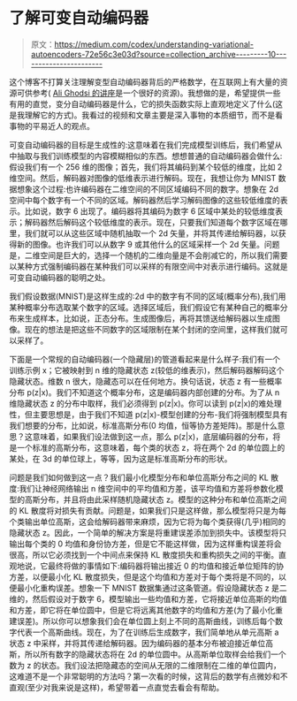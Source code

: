 # 了解可变自动编码器

> 原文：<https://medium.com/codex/understanding-variational-autoencoders-72e56c3e03d?source=collection_archive---------10----------------------->

这个博客不打算关注理解变型自动编码器背后的严格数学，在互联网上有大量的资源可供参考( [Ali Ghodsi 的讲座](https://youtu.be/uaaqyVS9-rM)是一个很好的资源)。我想做的是，希望提供一些有用的直觉，变分自动编码器是什么，它的损失函数实际上直观地定义了什么(这是我理解它的方式)。我看过的视频和文章主要是深入事物的本质细节，而不是看事物的平易近人的观点。

可变自动编码器的目标是生成性的:这意味着在我们完成模型训练后，我们希望从中抽取与我们训练模型的内容模糊相似的东西。想想普通的自动编码器会做什么:假设我们有一个 256 维的图像；首先，我们将其编码到某个较低的维度，比如 2 维空间。然后，解码器对图像的低维表示进行解码。现在，我想让你为 MNIST 数据想象这个过程:也许编码器在二维空间的不同区域编码不同的数字。想象在 2d 空间中每个数字有一个不同的区域。解码器然后学习解码图像的这些较低维度的表示。比如说，数字 6 出现了。编码器将其编码为数字 6 区域中某处的较低维度表示；解码器然后解码这个较低维度的表示。现在，只要我们知道每个数字区域在哪里，我们就可以从这些区域中随机抽取一个 2d 矢量，并将其传递给解码器，以获得新的图像。也许我们可以从数字 9 或其他什么的区域采样一个 2d 矢量。问题是，二维空间是巨大的，选择一个随机的二维向量是不会削减它的，所以我们需要以某种方式强制编码器在某种我们可以采样的有限空间中对表示进行编码。这就是可变自动编码器的聪明之处。

我们假设数据(MNIST)是这样生成的:2d 中的数字有不同的区域(概率分布),我们用某种概率分布选取某个数字的区域。选择区域后，我们假设它有某种自己的概率分布来生成样本，比如说，正态分布。生成图像后，再将其馈送给解码器以生成图像。现在的想法是把这些不同数字的区域限制在某个封闭的空间里，这样我们就可以采样了。

下面是一个常规的自动编码器(一个隐藏层)的管道看起来是什么样子:我们有一个训练示例 x；它被映射到 n 维的隐藏状态 z(较低的维表示)，然后解码器解码这个隐藏状态。维数 n 很大，隐藏态可以在任何地方。换句话说，状态 z 有一些概率分布 p(z|x)。我们不知道这个概率分布，这是编码器内部创建的分布。为了从 n 维隐藏状态 z 的分布中取样，我们必须得到 p(z|x)。你可以读到 p(z|x)的难处理性，但主要思想是，由于我们不知道 p(z|x)-模型创建的分布-我们将强制模型具有我们想要的分布，比如说，标准高斯分布(0 均值，恒等协方差矩阵)。那是什么意思？这意味着，如果我们设法做到这一点，那么 p(z|x)，底层编码器的分布，将是一个标准的高斯分布，这意味着，每个类的状态 z，将在两个 2d 的单位圆上的某处，在 3d 的单位球上，等等，因为这是标准高斯分布的形状。

问题是我们如何做到这一点？我们最小化模型分布和单位高斯分布之间的 KL 散度:我们让神经网络输出 n 维空间中的平均值和方差，该平均值和方差将参数化模型的高斯分布，并且将由此采样随机隐藏状态 z。模型的这种分布和单位高斯之间的 KL 散度将对损失有贡献。问题是，如果我们只是这样做，那么模型将只是为每个类输出单位高斯，这会给解码器带来麻烦，因为它将为每个类获得(几乎)相同的隐藏状态 z。因此，一个简单的解决方案是将重建误差添加到损失中。该模型将只输出每个类的 0 均值和身份协方差，但是它不能这样做，因为这样重构误差将会很高，所以它必须找到一个中间点来保持 KL 散度损失和重构损失之间的平衡。直观地说，它最终将做的事情如下:编码器将输出接近 0 的均值和接近单位矩阵的协方差，以便最小化 KL 散度损失，但是这个均值和方差对于每个类将是不同的，以便最小化重构误差。想象一下 MNIST 数据集通过这条管道。假设隐藏状态 z 是二维的，然后假设对于数字 6，模型输出一些均值和方差，它将接近单位高斯的均值和方差，即它将在单位圆中，但是它将远离其他数字的均值和方差(为了最小化重建误差)。所以你可以想象我们会在单位圆上刻上不同的高斯曲线，训练后每个数字代表一个高斯曲线。现在，为了在训练后生成数字，我们简单地从单元高斯 a 状态 z 中采样，并将其传递给解码器。因为编码器的基本分布被迫接近单位高斯，所以所有数字的隐藏状态将在 2d 的单位圆中。从高斯单位取样会给我们一个数为 z 的状态。我们设法把隐藏态的空间从无限的二维限制在二维的单位圆内，这难道不是一个非常聪明的方法吗？第一次看的时候，这背后的数学有点微妙和不直观(至少对我来说是这样)，希望带着一点直觉去看会有帮助。